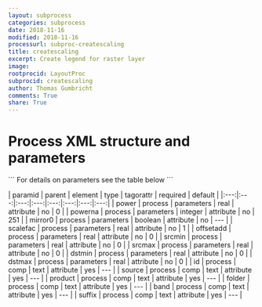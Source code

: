 ```yaml
---
layout: subprocess
categories: subprocess
date: 2018-11-16
modified: 2018-11-16
processurl: subproc-createscaling
title: createscaling
excerpt: Create legend for raster layer
image: 
rootprocid: LayoutProc
subprocid: createscaling
author: Thomas Gumbricht
comments: True
share: True
---
```


<h1 class='foot-description'>Process XML structure and parameters</h1>
```
For details on parameters see the table below
<?xml version="1.0" ?>
<process>
  <!--Generated from python-->
  <userproj plotid="yourplotid" projectid="yourprojectid" siteid="yoursiteid" system="systemid" tractid="yourtractid" userid="youruserid"/>
  <period endday="DD" endmonth="MM" endyear="YYYY" seasonendday="DD" seasonendmonth="MM" seasonstartday="DD" seasonstartmonth="MM" startday="DD" startmonth="MM" startyear="YYYY" timestep="timestep"/>
  <parameters dstmax="xyz.abc" dstmin="xyz.abc" mirror0="True/False" offsetadd="xyz.abc" power="xyz.abc" powerna="xyz" scalefac="xyz.abc" srcmax="xyz.abc" srcmin="xyz.abc"/>
  <comp band="txtstring" folder="txtstring" id="txtstring" product="txtstring" source="txtstring" suffix="txtstring"/>
</process>
```

| paramid | parent | element | type | tagorattr | required | default |
|:---:|:---:|:---:|:---:|:---:|:---:|:---:|:---:|
| power | process | parameters | real | attribute | no | 0 |
| powerna | process | parameters | integer | attribute | no | 251 |
| mirror0 | process | parameters | boolean | attribute | no | --- |
| scalefac | process | parameters | real | attribute | no | 1 |
| offsetadd | process | parameters | real | attribute | no | 0 |
| srcmin | process | parameters | real | attribute | no | 0 |
| srcmax | process | parameters | real | attribute | no | 0 |
| dstmin | process | parameters | real | attribute | no | 0 |
| dstmax | process | parameters | real | attribute | no | 0 |
| id | process | comp | text | attribute | yes | --- |
| source | process | comp | text | attribute | yes | --- |
| product | process | comp | text | attribute | yes | --- |
| folder | process | comp | text | attribute | yes | --- |
| band | process | comp | text | attribute | yes | --- |
| suffix | process | comp | text | attribute | yes | --- |
